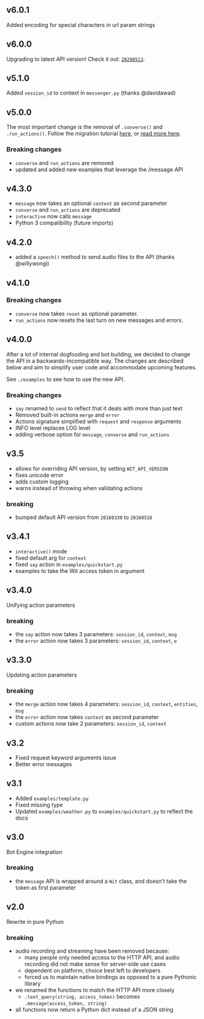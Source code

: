 ## v6.0.1
Added encoding for special characters in url param strings

## v6.0.0
Upgrading to latest API version!
Check it out: [`20200513`](https://wit.ai/docs/http/20200513#get__message_link).

## v5.1.0
Added `session_id` to context in `messenger.py` (thanks @davidawad)

## v5.0.0
The most important change is the removal of `.converse()` and `.run_actions()`. Follow the migration tutorial [here](https://github.com/wit-ai/wit-stories-migration-tutorial), or [read more here](https://wit.ai/blog/2017/07/27/sunsetting-stories).

### Breaking changes

- `converse` and `run_actions` are removed
- updated and added new examples that leverage the /message API

## v4.3.0

- `message` now takes an optional `context` as second parameter
- `converse` and `run_actions` are deprecated
- `interactive` now calls `message`
- Python 3 compatibility (future imports)

## v4.2.0

- added a `speech()` method to send audio files to the API (thanks @willywongi)

## v4.1.0

### Breaking changes

- `converse` now takes `reset` as optional parameter.
- `run_actions` now resets the last turn on new messages and errors.

## v4.0.0

After a lot of internal dogfooding and bot building, we decided to change the API in a backwards-incompatible way. The changes are described below and aim to simplify user code and accommodate upcoming features.

See `./examples` to see how to use the new API.

### Breaking changes

- `say` renamed to `send` to reflect that it deals with more than just text
- Removed built-in actions `merge` and `error`
- Actions signature simplified with `request` and `response` arguments
- INFO level replaces LOG level
- adding verbose option for `message`, `converse` and `run_actions`

## v3.5

- allows for overriding API version, by setting `WIT_API_VERSION`
- fixes unicode error
- adds custom logging
- warns instead of throwing when validating actions

### breaking

- bumped default API version from `20160330` to `20160516`

## v3.4.1

- `interactive()` mode
- fixed default arg for `context`
- fixed `say` action in `examples/quickstart.py`
- examples to take the Wit access token in argument

## v3.4.0

Unifying action parameters

### breaking

- the `say` action now takes 3 parameters: `session_id`, `context`, `msg`
- the `error` action now takes 3 parameters: `session_id`, `context`, `e`

## v3.3.0

Updating action parameters

### breaking

- the `merge` action now takes 4 parameters: `session_id`, `context`, `entities`, `msg`
- the `error` action now takes `context` as second parameter
- custom actions now take 2 parameters: `session_id`, `context`

## v3.2

- Fixed request keyword arguments issue
- Better error messages

## v3.1

- Added `examples/template.py`
- Fixed missing type
- Updated `examples/weather.py` to `examples/quickstart.py` to reflect the docs

## v3.0

Bot Engine integration

### breaking

- the `message` API is wrapped around a `Wit` class, and doesn't take the token as first parameter

## v2.0

Rewrite in pure Python

### breaking

- audio recording and streaming have been removed because:
  - many people only needed access to the HTTP API, and audio recording did not make sense for server-side use cases
  - dependent on platform, choice best left to developers
  - forced us to maintain native bindings as opposed to a pure Pythonic library
- we renamed the functions to match the HTTP API more closely
  - `.text_query(string, access_token)` becomes `.message(access_token, string)`
- all functions now return a Python dict instead of a JSON string
